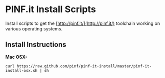 PINF.it Install Scripts
=======================

Install scripts to get the [http://pinf.it/](http://pinf.it/) toolchain working on various operating systems.

Install Instructions
--------------------

**Mac OSX:**

	curl https://raw.github.com/pinf/pinf-it-install/master/pinf-it-install-osx.sh | sh
